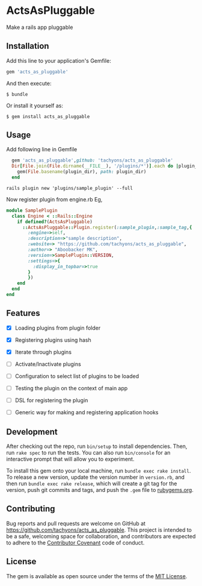 # ActsAsPluggable

Make a rails app pluggable

## Installation

Add this line to your application's Gemfile:

```ruby
gem 'acts_as_pluggable'
```

And then execute:

    $ bundle

Or install it yourself as:

    $ gem install acts_as_pluggable

## Usage

Add following line in Gemfile
```ruby
  gem 'acts_as_pluggable',github: 'tachyons/acts_as_pluggable'
  Dir[File.join(File.dirname(__FILE__), '/plugins/*')].each do |plugin_dir|
    gem(File.basename(plugin_dir), path: plugin_dir)
  end
```

```
rails plugin new 'plugins/sample_plugin' --full
```

Now register plugin from engine.rb
Eg,
```ruby
module SamplePlugin
  class Engine < ::Rails::Engine
    if defined?(ActsAsPluggable)
      ::ActsAsPluggable::Plugin.register(:sample_plugin,:sample_tag,{
        :engine=>self,
        :description=>"sample description",
        :website=> "https://github.com/tachyons/acts_as_pluggable",
        :author=> "Aboobacker MK",
        :version=>SamplePlugin::VERSION,
        :settings=>{
          :display_in_topbar=>true
        }
        })
    end
  end
end
```
## Features

- [x] Loading plugins from plugin folder
- [x] Registering plugins using hash
- [x] Iterate through plugins
- [ ] Activate/Inactivate plugins
- [ ] Configuration to select list of plugins to be loaded
- [ ] Testing the plugin on the context of main app
- [ ] DSL for registering the plugin
- [ ] Generic way for making and registering application hooks


## Development

After checking out the repo, run `bin/setup` to install dependencies. Then, run `rake spec` to run the tests. You can also run `bin/console` for an interactive prompt that will allow you to experiment.

To install this gem onto your local machine, run `bundle exec rake install`. To release a new version, update the version number in `version.rb`, and then run `bundle exec rake release`, which will create a git tag for the version, push git commits and tags, and push the `.gem` file to [rubygems.org](https://rubygems.org).

## Contributing

Bug reports and pull requests are welcome on GitHub at https://github.com/tachyons/acts_as_pluggable. This project is intended to be a safe, welcoming space for collaboration, and contributors are expected to adhere to the [Contributor Covenant](http://contributor-covenant.org) code of conduct.


## License

The gem is available as open source under the terms of the [MIT License](http://opensource.org/licenses/MIT).
